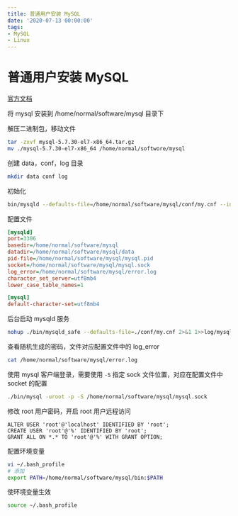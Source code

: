 ```yaml
---
title: 普通用户安装 MySQL
date: '2020-07-13 00:00:00'
tags:
- MySQL
- Linux
---
```


# 普通用户安装 MySQL

[官方文档](https://dev.mysql.com/doc/refman/5.7/en/source-installation.html)

将 mysql 安装到 /home/normal/software/mysql 目录下

解压二进制包，移动文件

```bash
tar -zxvf mysql-5.7.30-el7-x86_64.tar.gz
mv ./mysql-5.7.30-el7-x86_64 /home/normal/softwore/mysql
```

创建 data，conf，log 目录

```bash
mkdir data conf log
```

初始化

```bash
bin/mysqld --defaults-file=/home/normal/software/mysql/conf/my.cnf --initialize
```

配置文件

```ini
[mysqld]
port=3306
basedir=/home/normal/software/mysql
datadir=/home/normal/software/mysql/data
pid-file=/home/normal/software/mysql/mysql.pid
socket=/home/normal/software/mysql/mysql.sock
log_error=/home/normal/software/mysql/error.log
character_set_server=utf8mb4
lower_case_table_names=1

[mysql]
default-character-set=utf8mb4
```

后台启动 mysqld 服务

```bash
nohup ./bin/mysqld_safe --defaults-file=./conf/my.cnf 2>&1 1>>log/mysql.log &
```

查看随机生成的密码，文件对应配置文件中的 log_error

```bash
cat /home/normal/software/mysql/error.log
```

使用 mysql 客户端登录，需要使用 `-S` 指定 sock 文件位置，对应在配置文件中 socket 的配置

```bash
./bin/mysql -uroot -p -S /home/normal/software/mysql/mysql.sock
```

修改 root 用户密码，开启 root 用户远程访问

```mysql
ALTER USER 'root'@'localhost' IDENTIFIED BY 'root';
CREATE USER 'root'@'%' IDENTIFIED BY 'root';
GRANT ALL ON *.* TO 'root'@'%' WITH GRANT OPTION;
```

配置环境变量

```bash
vi ~/.bash_profile
# 添加
export PATH=/home/normal/software/mysql/bin:$PATH
```

使环境变量生效

```bash
source ~/.bash_profile
```
